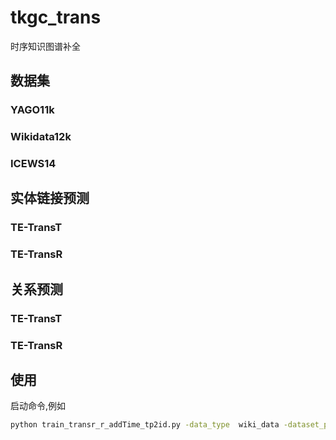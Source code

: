 # tkgc_trans
时序知识图谱补全
## 数据集
### YAGO11k
### Wikidata12k
### ICEWS14 
## 实体链接预测
### TE-TransT 

### TE-TransR


## 关系预测

### TE-TransT 

### TE-TransR

## 使用
启动命令,例如
```bash
python train_transr_r_addTime_tp2id.py -data_type  wiki_data -dataset_path path  -neg_sample 20 -gpu 3 -lr 0.01 -dim 128 -margin 10 -epoch 300 -batch 2000  -data_process tp_point1 -filter 1 
```
